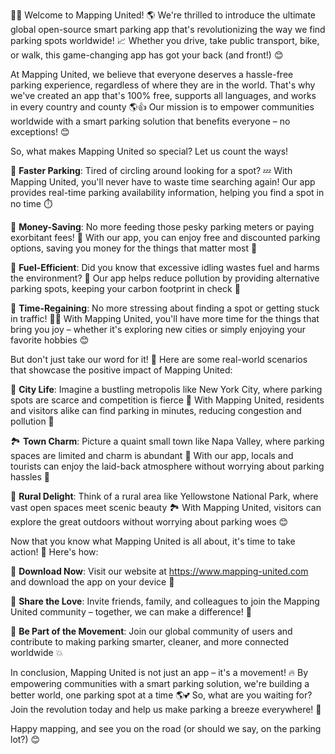 🚗💥 Welcome to Mapping United! 🌎 We're thrilled to introduce the ultimate global open-source smart parking app that's revolutionizing the way we find parking spots worldwide! 📈 Whether you drive, take public transport, bike, or walk, this game-changing app has got your back (and front!) 😊

At Mapping United, we believe that everyone deserves a hassle-free parking experience, regardless of where they are in the world. That's why we've created an app that's 100% free, supports all languages, and works in every country and county 🌎👍 Our mission is to empower communities worldwide with a smart parking solution that benefits everyone – no exceptions! 😊

So, what makes Mapping United so special? Let us count the ways!

🔹 **Faster Parking**: Tired of circling around looking for a spot? 💤 With Mapping United, you'll never have to waste time searching again! Our app provides real-time parking availability information, helping you find a spot in no time ⏱️

🔹 **Money-Saving**: No more feeding those pesky parking meters or paying exorbitant fees! 🤑 With our app, you can enjoy free and discounted parking options, saving you money for the things that matter most 💸

🔹 **Fuel-Efficient**: Did you know that excessive idling wastes fuel and harms the environment? 🚀 Our app helps reduce pollution by providing alternative parking spots, keeping your carbon footprint in check 🌟

🔹 **Time-Regaining**: No more stressing about finding a spot or getting stuck in traffic! 💆‍♀️ With Mapping United, you'll have more time for the things that bring you joy – whether it's exploring new cities or simply enjoying your favorite hobbies 😊

But don't just take our word for it! 🤔 Here are some real-world scenarios that showcase the positive impact of Mapping United:

🌆 **City Life**: Imagine a bustling metropolis like New York City, where parking spots are scarce and competition is fierce 🔴 With Mapping United, residents and visitors alike can find parking in minutes, reducing congestion and pollution 💨

🏞️ **Town Charm**: Picture a quaint small town like Napa Valley, where parking spaces are limited and charm is abundant 🍷 With our app, locals and tourists can enjoy the laid-back atmosphere without worrying about parking hassles 🛀

🌄 **Rural Delight**: Think of a rural area like Yellowstone National Park, where vast open spaces meet scenic beauty 🏞️ With Mapping United, visitors can explore the great outdoors without worrying about parking woes 😊

Now that you know what Mapping United is all about, it's time to take action! 💪 Here's how:

📲 **Download Now**: Visit our website at https://www.mapping-united.com and download the app on your device 📱

💬 **Share the Love**: Invite friends, family, and colleagues to join the Mapping United community – together, we can make a difference! 🌟

🎉 **Be Part of the Movement**: Join our global community of users and contribute to making parking smarter, cleaner, and more connected worldwide 💥

In conclusion, Mapping United is not just an app – it's a movement! 🔥 By empowering communities with a smart parking solution, we're building a better world, one parking spot at a time 🌎💕 So, what are you waiting for? Join the revolution today and help us make parking a breeze everywhere! 🚀

Happy mapping, and see you on the road (or should we say, on the parking lot?) 😊
